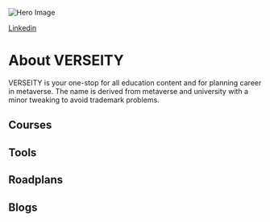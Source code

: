 
![Hero Image](https://github.com/Verseium/.github/blob/main/profile/VERSEIUM.png)

[Linkedin](https://www.linkedin.com/groups/12699837/)

# About VERSEITY

VERSEITY is your one-stop for all education content and for planning career in metaverse. The name is derived from metaverse and university with a minor tweaking to avoid trademark problems.

## Courses

## Tools

## Roadplans

## Blogs
